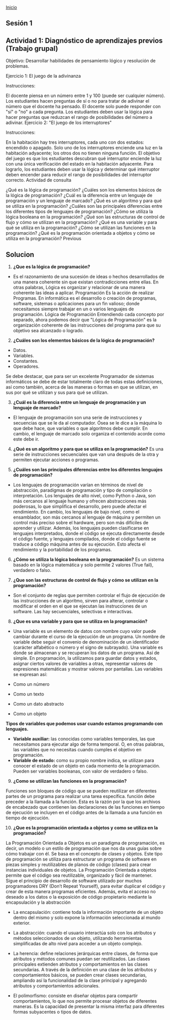 <!-- No borrar o modificar -->
[Inicio](./index.md)

## Sesión 1 


<!-- Su documentación aquí -->


## Actividad 1: Diagnóstico de aprendizajes previos (Trabajo grupal)
Objetivo: Desarrollar habilidades de pensamiento lógico y resolución de problemas.

Ejercicio 1: El juego de la adivinanza

Instrucciones:

El docente piensa en un número entre 1 y 100 (puede ser cualquier número).
Los estudiantes hacen preguntas de sí o no para tratar de adivinar el número que el docente ha pensado.
El docente solo puede responder con "sí" o "no" a cada pregunta.
Los estudiantes deben usar la lógica para hacer preguntas que reduzcan el rango de posibilidades del número a adivinar.
Ejercicio 2: "El juego de los interruptores"

Instrucciones:

En la habitación hay tres interruptores, cada uno con dos estados: encendido o apagado.
Solo uno de los interruptores enciende una luz en la habitación adyacente; los otros dos no tienen ninguna función.
El objetivo del juego es que los estudiantes descubran qué interruptor enciende la luz con una única verificación del estado en la habitación adyacente.
Para lograrlo, los estudiantes deben usar la lógica y determinar qué interruptor deben encender para reducir el rango de posibilidades del interruptor correcto.
Actividad de consulta

¿Qué es la lógica de programación?
¿Cuáles son los elementos básicos de la lógica de programación?
¿Cuál es la diferencia entre un lenguaje de programación y un lenguaje de marcado?
¿Qué es un algoritmo y para qué se utiliza en la programación?
¿Cuáles son las principales diferencias entre los diferentes tipos de lenguajes de programación?
¿Cómo se utiliza la lógica booleana en la programación?
¿Qué son las estructuras de control de flujo y cómo se utilizan en la programación?
¿Qué es una variable y para qué se utiliza en la programación?
¿Cómo se utilizan las funciones en la programación?
¿Qué es la programación orientada a objetos y cómo se utiliza en la programación?
Previous


## Solucion

1. **¿Que es la lógica de programación?**
- Es el razonamiento de una sucesión de ideas o hechos desarrollados de una manera
coherente sin que existan contradicciones entre ellas. En otras palabras, Lógica es
organizar y relacionar de una manera coherente las ideas a aplicar.
Programación
Es la acción de realizar Programas. En informática es el desarrollo o creación de
programas, software, sistemas o aplicaciones para un fin valioso; donde necesitamos
siempre trabajar en un o varios lenguajes de programación.
Lógica de Programación
Entendiendo cada concepto por separado, ahora podemos decir que "Lógica de
Programación" es la organización coherente de las instrucciones del programa para que su
objetivo sea alcanzado o logrado.

2. **¿Cuáles son los elementos básicos de la lógica de programación?**

- Datos.
- Variables.
- Constantes.
- Operadores.

Se debe destacar, que para ser un excelente Programador de sistemas informáticos se
debe de estar totalmente claro de todas estas definiciones, así como también, acerca de las
maneras o formas en que se utilizan, en sus por qué se utilizan y sus para qué se utilizan.

3. **¿Cuál es la diferencia entre un lenguaje de programación y un lenguaje de marcado?**

- El lenguaje de programación son una serie de instrucciones y secuencias que se le da al
computador. Ósea se le dice a la máquina lo que debe hace, que variables o que algoritmos
debe cumplir. En cambio, el lenguaje de marcado solo organiza el contenido acorde como
este debe ir.

4. **¿Qué es un algoritmo y para que se utiliza en la programación?**
Es una serie de instrucciones secuenciales que van una después de la otra y permiten
ejecutar acciones o programas.

5. **¿Cuáles son las principales diferencias entre los diferentes lenguajes de programación?**

- Los lenguajes de programación varían en términos de nivel de abstracción, paradigmas de
programación y tipo de compilación o interpretación. Los lenguajes de alto nivel, como
Python o Java, son más cercanos al lenguaje humano y ofrecen abstracciones más
poderosas, lo que simplifica el desarrollo, pero puede afectar el rendimiento. En cambio, los
lenguajes de bajo nivel, como el ensamblador, son más cercanos al lenguaje de máquina y
permiten un control más preciso sobre el hardware, pero son más difíciles de aprender y
utilizar.
Además, los lenguajes pueden clasificarse en lenguajes interpretados, donde el código se
ejecuta directamente desde el código fuente, y lenguajes compilados, donde el código
fuente se traduce a código máquina antes de su ejecución. Esto afecta el rendimiento y la
portabilidad de los programas.

6. **¿Cómo se utiliza la lógica booleana en la programación?**
Es un sistema basado en la lógica matemática y solo permite 2 valores (True fail), verdadero
o falso.

7. **¿Que son las estructuras de control de flujo y cómo se utilizan en la programación?**

- Son el conjunto de reglas que permiten controlar el flujo de ejecución de las instrucciones
de un algoritmo, sirven para alterar, controlar o modificar el orden en el que se ejecutan las
instrucciones de un software. Las hay secuenciales, selectivas e interactivas.

8. **¿Que es una variable y para que se utiliza en la programación?**

- Una variable es un elemento de datos con nombre cuyo valor puede cambiar durante el
curso de la ejecución de un programa. Un nombre de variable debe seguir el convenio de
denominación de un identificador (carácter alfabético o número y el signo de subrayado).
Una variable es donde se almacenan y se recuperan los datos de un programa. Así de
simple. En programación, la utilizamos para guardar datos y estados, asignar ciertos valores
de variables a otras, representar valores de expresiones matemáticas y mostrar valores por
pantallas.
Las variables se expresan así:

- Como un número
- Como un texto
- Como un dato abstracto
- Como un objeto

**Tipos de variables que podemos usar cuando estamos programando con lenguajes.**

- **Variable auxiliar:** las conocidas como variables temporales, las que necesitamos para
ejecutar algo de forma temporal. O, en otras palabras, las variables que no necesitas
cuando cumples el objetivo en programación.
- **Variable de estado:** como su propio nombre indica, se utilizan para conocer el estado de
un objeto en cada momento de la programación. Pueden ser variables booleanas, con valor de verdadero o falso.

9. **¿Como se utilizan las funciones en la programación?**

Funciones son bloques de código que se pueden reutilizar en diferentes partes de un
programa para realizar una tarea específica. función debe preceder a la llamada a la
función. Esta es la razón por la que los archivos de encabezado que contienen las
declaraciones de las funciones en tiempo de ejecución se incluyen en el código antes de la
llamada a una función en
tiempo de ejecución.

10. **¿Que es la programación orientada a objetos y como se utiliza en la programación?**

La Programación Orientada a Objetos es un paradigma de programación, es decir, un
modelo o un estilo de programación que nos da unas guías sobre cómo trabajar con él. Se
basa en el concepto de clases y objetos. Este tipo de programación se utiliza para
estructurar
un programa de software en piezas simples y reutilizables de planos de código (clases) para
crear instancias individuales de objetos.
La Programación Orientada a objetos permite que el código sea reutilizable, organizado y
fácil de mantener. Sigue el principio de desarrollo de software utilizado por muchos
programadores DRY (Don’t Repeat Yourself), para evitar duplicar el código y crear de esta
manera programas eficientes. Además, evita el acceso no deseado a los datos o la
exposición de código propietario mediante la encapsulación y la abstracción

- La encapsulación: contiene toda la información importante de un objeto dentro del
mismo y solo expone la información seleccionada al mundo exterior.

- La abstracción: cuando el usuario interactúa solo con los atributos y métodos
seleccionados de un objeto, utilizando herramientas simplificadas de alto nivel para
acceder a un objeto complejo.

- La herencia: define relaciones jerárquicas entre clases, de forma que atributos y
métodos comunes puedan ser reutilizados. Las clases principales extienden
atributos y
comportamientos en las clases secundarias. A través de la definición en una clase de
los atributos y comportamientos básicos, se pueden crear clases secundarias, ampliando
así la funcionalidad de la clase principal y agregando atributos y comportamientos
adicionales.

- El polimorfismo: consiste en diseñar objetos para compartir comportamientos, lo
que nos permite procesar objetos de diferentes maneras. Es la capacidad de
presentar la misma interfaz para diferentes formas subyacentes o tipos de datos.



